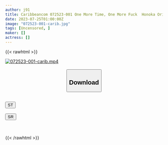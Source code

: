 ```yaml
---
author: j91
title: Caribbeancom 072523-001 One More Time, One More Fuck  Honoka Orihara
date: 2023-07-25T01:00:00Z
image: "072523-001-carib.jpg"
tags: [Uncensored, ]
maker: []
actress: []
---
```



{{< rawhtml >}}

<div class="video" data-videoid="9OYX0G7Yk4T6zM">
    <a href="javascript:;">
        <img src="https://my.j91.asia/posts/072523-001-carib/072523-001-carib.jpg" width="WIDTH" height="HEIGHT" alt="072523-001-carib.mp4" loading="lazy">
    </a>
</div>

<script type="text/javascript" src="https://j91.asia/asset/on-demand-st.js"></script>

<br>
  <link rel="stylesheet" href="https://j91.asia/asset/bs5.css">
  
  <center>
  <button class="btn btn-primary" type="button" data-bs-toggle="collapse" data-bs-target=".multi-collapse" aria-expanded="false" aria-controls="multiCollapseExample1 multiCollapseExample2"><h2>Download</h2></button></center>
</p>
<div class="row">
  <div class="col">
    <div class="collapse multi-collapse" id="multiCollapseExample1">
      <div class="card card-body">
	      	      <br>
<div class="buttons">  
<a href="https://streamtape.to/v/9OYX0G7Yk4T6zM"><button class="btn-hover color-3"><i class="fa fa-download"></i> ST</button></a></div>
    </div>
  </div>
</div>
  <div class="col">
    <div class="collapse multi-collapse" id="multiCollapseExample2">
      <div class="card card-body">
	      <br>
<div class="buttons">
    <a href="https://streamruby.com/la51c8q8lq8k.html"><button class="btn-hover color-9"><i class="fa fa-download"></i> SR</button></a></div>
<br><br>
      </div>
    </div>
  </div>
</div>

{{< /rawhtml >}}